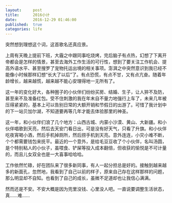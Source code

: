 ```yaml
---
layout:     post
title:      2016小计
date:       2016-12-29 01:46:00
published:  true
categories: life
---
```


突然想到理想这个词，这首歌名还真应景。

上周有天晚上提前下班，大霾之中跟同事吃烧烤，完后脑子有点热，幻想了下离开帝都会是怎样的情景，甚至去海外工作生活的可行性，想到了要关注工作机会、提高外语水平、甚至搜罗了宠物托运出境的相关事项。澎湃之中突然意识到我已经不能像小时候那样幻想“长大了以后”了。有点恐慌，有点不甘，又有点亢奋。随着年龄增长，越来越慌，越来越不能心安理得地一无所有了。

这一年的变化好大，各种圈子的小伙伴们纷纷买房、结婚、生子，让人猝不及防，甚至来不及准备红包。受不住刺激的我在年末自不量力地强行上车了，未来几年被压得紧紧的，基本上可以告别日常的大额开销和节假日的出游了。可惜了我计划中的下一站贝加尔湖，不知道要再等几年才能去体验那里的神圣。

这一年，和小伙伴们浪了几个地方：山西古城、内蒙小沙漠、黄山、大新疆。和小伙伴唱歌到天亮，然后去天安门看日出，可是没有好天气，只看了升旗。和小伙伴吃夜宵喝小酒，然后手机掉厕所，然后捞手机到天亮。意外连连，小灾小难不断，个个都需要钱包来抚平。最近的一个意外，是给毛豆豆收了个小伙伴，名叫汤圆，是个特别粘人的小伙子，虽喂食、铲屎等投入成本翻倍，但收获的愉悦是不可计量的，而且儿女双全也是一大喜事哈哈哈。

工作依然忙碌，好在团队来了很多新同事，有人一起分担总是好的。接触到越来越多的新面孔，忽然地，我看到了自己以前的样子，原来自己存在这样那样的问题，那么明显却不自知。也看到了自己的成长，虽微不足道却也让我信心满满。

然而还是不安。不安大概是因为兜里没钱、心里没人吧。一直说要调整生活状态，真……难……

